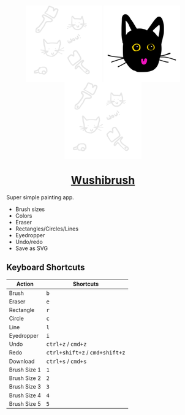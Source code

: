 <p align="center">
<img src="./public/background.svg" width="200" height="200" align="middle" />
<img src="./src/favicon.svg" width="200" height="200" align="middle" />
<img src="./public/background.svg" width="200" height="200" align="middle" />
</p>

<h1 align="center">
<a href="wushibrush.netlify.app" target="_blank">
Wushibrush
</a>
</h1>

Super simple painting app.

* Brush sizes
* Colors
* Eraser
* Rectangles/Circles/Lines
* Eyedropper
* Undo/redo
* Save as SVG

## Keyboard Shortcuts
| Action | Shortcuts |
| -------- | ------ |
| Brush | <kbd>b</kbd> |
| Eraser | <kbd>e</kbd> |
| Rectangle | <kbd>r</kbd> |
| Circle | <kbd>c</kbd> |
| Line | <kbd>l</kbd> |
| Eyedropper | <kbd>i</kbd> |
| Undo | <kbd>ctrl+z</kbd> / <kbd>cmd+z</kbd> |
| Redo | <kbd>ctrl+shift+z</kbd> / <kbd>cmd+shift+z</kbd> |
| Download | <kbd>ctrl+s</kbd> / <kbd>cmd+s</kbd> |
| Brush Size 1 | <kbd>1</kbd> |
| Brush Size 2 | <kbd>2</kbd> |
| Brush Size 3 | <kbd>3</kbd> |
| Brush Size 4 | <kbd>4</kbd> |
| Brush Size 5 | <kbd>5</kbd> |
